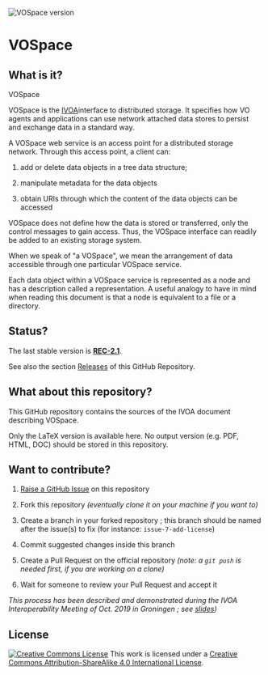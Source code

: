 ![VOSpace version](https://img.shields.io/badge/VOSpace-REC--2.1-yellow)


# VOSpace

## What is it?

VOSpace

VOSpace is the  [IVOA](http://www.ivoa.net/)interface to distributed storage.
It specifies how VO agents and applications can use network attached data
stores to persist and exchange data in a standard way.

A VOSpace web service is an access point for a distributed storage network.
Through this access point, a client can:

1. add or delete data objects in a tree data structure;

2. manipulate metadata for the data objects

3. obtain URIs through which the content of the data objects can be accessed

VOSpace does not define how the data is stored or transferred, only the
control messages to gain access.
Thus, the VOSpace interface can readily be added to an existing storage system.

When we speak of "a VOSpace", we mean the arrangement of data accessible
through one particular VOSpace service.

Each data object within a VOSpace service is represented as a node and has
a description called a representation.
A useful analogy to have in mind when reading this document
is that a node is equivalent to a file or a directory.


## Status?

The last stable version is
**[REC-2.1](http://www.ivoa.net/documents/VOSpace/20180620/index.html)**.

See also the section
[Releases](https://github.com/ivoa-std/VOSpace/releases)
of this GitHub Repository.

## What about this repository?

This GitHub repository contains the sources of the IVOA document describing
 VOSpace.

Only the LaTeX version is available here. No output version (e.g. PDF, HTML,
DOC) should be stored in this repository.


## Want to contribute?

1. [Raise a GitHub Issue](https://github.com/ivoa-std/VOSpace/issues/new) on this
   repository

2. Fork this repository _(eventually clone it on your machine if you want to)_

3. Create a branch in your forked repository ; this branch should be named after the issue(s) to fix (for instance: `issue-7-add-license`)

4. Commit suggested changes inside this branch

5. Create a Pull Request on the official repository _(note: a `git push` is needed first, if you are working on a clone)_

6. Wait for someone to review your Pull Request and accept it

_This process has been described and demonstrated during the IVOA Interoperability Meeting of Oct. 2019 in Groningen ; see [slides](https://wiki.ivoa.net/internal/IVOA/InterOpOct2019GitHub/IVOA_Github.pdf))_

## License

[![Creative Commons License](https://i.creativecommons.org/l/by-sa/4.0/88x31.png)](http://creativecommons.org/licenses/by-sa/4.0/)
This work is licensed under a
[Creative Commons Attribution-ShareAlike 4.0 International License](http://creativecommons.org/licenses/by-sa/4.0/).
